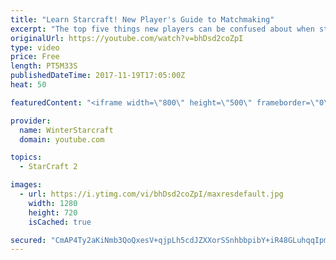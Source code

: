 ```yaml
---
title: "Learn Starcraft! New Player's Guide to Matchmaking"
excerpt: "The top five things new players can be confused about when starting off playing Starcraft 2!"
originalUrl: https://youtube.com/watch?v=bhDsd2coZpI
type: video
price: Free
length: PT5M33S
publishedDateTime: 2017-11-19T17:05:00Z
heat: 50

featuredContent: "<iframe width=\"800\" height=\"500\" frameborder=\"0\" src=\"https://www.youtube.com/embed/bhDsd2coZpI\" allow=\"accelerometer; autoplay; encrypted-media; gyroscope; picture-in-picture\" allowfullscreen></iframe>"

provider:
  name: WinterStarcraft
  domain: youtube.com

topics:
  - StarCraft 2

images:
  - url: https://i.ytimg.com/vi/bhDsd2coZpI/maxresdefault.jpg
    width: 1280
    height: 720
    isCached: true

secured: "CmAP4Ty2aKiNmb3QoQxesV+qjpLh5cdJZXXorSSnhbbpibY+iR48GLuhqqIpmwVVHafnpmz4OqiKNLTtkktfDEjD3lX6qOWOogyBzWrqeMzul/Df2wT+6E+kaM3B+QjbmFlejZn8tkBrFxfS833KIMEjRgz007X64JnnjKkr27zxs77LK6ibMovGuKz9PXvBSqr4t3q+zFN/d33zMtRnfj6pZ/kxojbAVvwhKkhtWOg9puskHiyv1D1Rj1CsX+9KuhRESvqUpjC7RpSA8abc5iuWaoz05XhmQvq+cfE5XipFDrcuf7enLdGwzekPHaeQYjBBOBZYxUCrGQx7kqU/VNlS+nerTxGvcvGJd0t46QQPDpt14CjujZLFE45kxFzljvVy06OO9vYZNQcXosevzqlO0dN9BCwiIDvegnKzsTU=;H2dADd8sYrKiIbiBZz83cw=="
---
```


